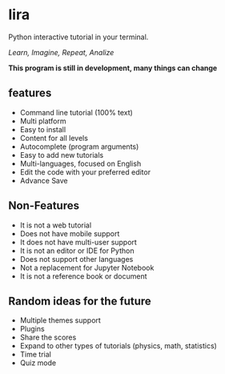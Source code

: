 # lira

Python interactive tutorial in your terminal.

_Learn, Imagine, Repeat, Analize_

**This program is still in development, many things can change**

## features

- Command line tutorial (100% text)
- Multi platform
- Easy to install
- Content for all levels
- Autocomplete (program arguments)
- Easy to add new tutorials
- Multi-languages, focused on English
- Edit the code with your preferred editor
- Advance Save

## Non-Features

- It is not a web tutorial
- Does not have mobile support
- It does not have multi-user support
- It is not an editor or IDE for Python
- Does not support other languages
- Not a replacement for Jupyter Notebook
- It is not a reference book or document

## Random ideas for the future

- Multiple themes support
- Plugins
- Share the scores
- Expand to other types of tutorials (physics, math, statistics)
- Time trial
- Quiz mode
